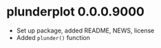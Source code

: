 # plunderplot 0.0.0.9000

* Set up package, added README, NEWS, license
* Added `plunder()` function
